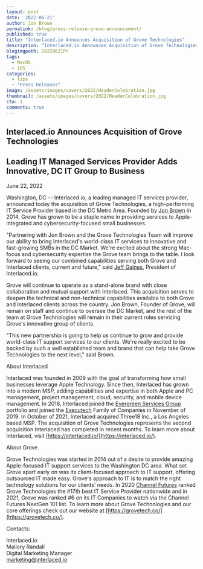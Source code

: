 ```yaml
---
layout: post
date: '2022-06-21'
author: Jon Brown
permalink: /blog/press-release-grove-announcement/
published: true
title: "Interlaced.io Announces Acquisition of Grove Technologies"
description: "Interlaced.io Announces Acquisition of Grove Technologies"
blogimgpath: 20220621Pr
tags:
  - MacOS
  - iOS
categories:
  - tips
  - "Press Releases"
image: /assets/images/covers/2022/HeaderCelebration.jpg
thumbnail: /assets/images/covers/2022/HeaderCelebration.jpg
cta: 1
comments: true
---
```

## Interlaced.io Announces Acquisition of Grove Technologies

## Leading IT Managed Services Provider Adds Innovative, DC IT Group to Business

June 22, 2022

Washington, DC -- Interlaced.io, a leading managed IT services
provider, announced today the acquisition of Grove Technologies, a
high-performing IT Service Provider based in the DC Metro Area. Founded
by [Jon Brown](https://www.linkedin.com/in/jonbrown2/) in
2014, Grove has grown to be a staple name in providing services to
Apple-integrated and cybersecurity-focused small businesses.

"Partnering with Jon Brown and the Grove Technologies Team will improve
our ability to bring Interlaced's world-class IT services to innovative
and fast-growing SMBs in the DC Market. We're excited about the strong
Mac-focus and cybersecurity expertise the Grove team brings to the
table. I look forward to seeing our combined capabilities serving both
Grove and Interlaced clients, current and future," said [Jeff
Gaines](https://www.linkedin.com/in/jeffbgaines/),
President of Interlaced.io.

Grove will continue to operate as a stand-alone brand with close
collaboration and mutual support with Interlaced. This acquisition
serves to deepen the technical and non-technical capabilities available
to both Grove and Interlaced clients across the country. Jon Brown,
Founder of Grove, will remain on staff and continue to oversee the DC
Market, and the rest of the team at Grove Technologies will remain in
their current roles servicing Grove's innovative group of clients.

"This new partnership is going to help us continue to grow and provide
world-class IT support services to our clients. We're really excited to
be backed by such a well established team and brand that can help take
Grove Technologies to the next level," said Brown.

About Interlaced

Interlaced was founded in 2009 with the goal of transforming how small
businesses leverage Apple Technology. Since then, Interlaced has grown
into a modern MSP, adding capabilities and expertise in both Apple and
PC management, project management, cloud, security, and mobile device
management. In 2018, Interlaced joined the [Evergreen Services
Group](https://www.evergreensg.com/) portfolio and joined
the [Executech](https://www.executech.com/) Family of
Companies in November of 2019. In October of 2021, Interlaced acquired
Three18 Inc., a Los Angeles based MSP. The acquisition of Grove
Technologies represents the second acquisition Interlaced has completed
in recent months. To learn more about Interlaced, visit
[https://interlaced.io/](https://interlaced.io/).

About Grove

Grove Technologies was started in 2014 out of a desire to provide
amazing Apple-focused IT support services to the Washington DC area.
What set Grove apart early on was its client-focused approach to IT
support, offering outsourced IT made easy. Grove's approach to IT is to
match the right technology solutions for our clients' needs. In 2020
[Channel
Futures](https://www.channelfutures.com/msp-501/msp-501-profile-grove-technologies-differentiates-with-apples-mac)
ranked Grove Technologies the #17th best IT Service Provider nationwide
and in 2021, Grove was ranked #6 on its IT Companies to watch via the
Channel Futures NextGen 101 list. To learn more about Grove Technologies
and our core offerings check out our website at
[https://grovetech.co/](https://grovetech.co/).

Contacts:

Interlaced.io<br>
Mallory Randall<br>
Digital Marketing Manager<br>
[marketing@interlaced.io](mailto:marketing@interlaced.io)
